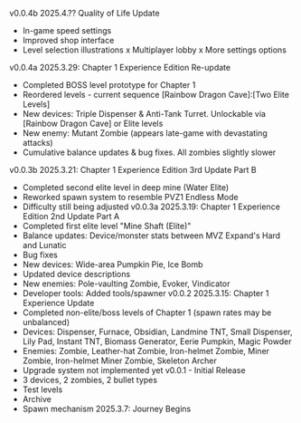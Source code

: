 v0.0.4b 
2025.4.?? Quality of Life Update
- In-game speed settings
- Improved shop interface
- Level selection illustrations
x Multiplayer lobby
x More settings options

v0.0.4a
2025.3.29: Chapter 1 Experience Edition Re-update
- Completed BOSS level prototype for Chapter 1
- Reordered levels - current sequence [Rainbow Dragon Cave]:[Two Elite Levels]
- New devices: Triple Dispenser & Anti-Tank Turret. Unlockable via [Rainbow Dragon Cave] or Elite levels
- New enemy: Mutant Zombie (appears late-game with devastating attacks)
- Cumulative balance updates & bug fixes. All zombies slightly slower

v0.0.3b
2025.3.21: Chapter 1 Experience Edition 3rd Update Part B
- Completed second elite level in deep mine (Water Elite)
- Reworked spawn system to resemble PVZ1 Endless Mode    
- Difficulty still being adjusted
v0.0.3a
2025.3.19: Chapter 1 Experience Edition 2nd Update Part A
- Completed first elite level "Mine Shaft (Elite)"
- Balance updates: Device/monster stats between MVZ Expand's Hard and Lunatic
- Bug fixes
- New devices: Wide-area Pumpkin Pie, Ice Bomb
- Updated device descriptions
- New enemies: Pole-vaulting Zombie, Evoker, Vindicator
- Developer tools: Added tools/spawner
v0.0.2
2025.3.15: Chapter 1 Experience Update
- Completed non-elite/boss levels of Chapter 1 (spawn rates may be unbalanced)
- Devices: Dispenser, Furnace, Obsidian, Landmine TNT, Small Dispenser, Lily Pad, Instant TNT, Biomass Generator, Eerie Pumpkin, Magic Powder
- Enemies: Zombie, Leather-hat Zombie, Iron-helmet Zombie, Miner Zombie, Iron-helmet Miner Zombie, Skeleton Archer
- Upgrade system not implemented yet
v0.0.1 - Initial Release
- 3 devices, 2 zombies, 2 bullet types
- Test levels
- Archive
- Spawn mechanism
2025.3.7: Journey Begins
